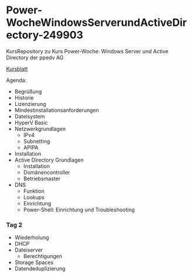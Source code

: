 # Power-WocheWindowsServerundActiveDirectory-249903
KursRepository zu Kurs Power-Woche: Windows Server und Active Directory der ppedv AG

[Kursblatt](https://ppedv.de/Schulung/Kurse/WindowsServer2019_ActiveDirectory_Administration_NanoServer_SeminarTrainingPW?affid=PNXYL)

Agenda:
- Begrüßung
- Historie
- Lizenzierung
- Mindestinstallationsanforderungen
- Dateisystem
- HyperV Basic
- Netzwerkgrundlagen
    - IPv4
    - Subnetting
    - APIPA 
- Installation
- Active Directory Grundlagen
    - Installation
    - Domänencontroller
    - Betriebsmaster
- DNS
    - Funktion
    - Lookups
    - Einrichtung
    - Power-Shell: Einrichtung und Troubleshooting

### Tag 2
- Wiederholung
- DHCP
- Dateiserver
    - Berechtigungen
- Storage Spaces
- Datendeduplizierung